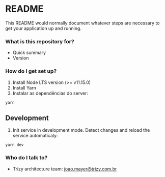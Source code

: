 # README

This README would normally document whatever steps are necessary to get your application up and running.

### What is this repository for?

- Quick summary
- Version

### How do I get set up?

1. Install Node LTS version (>= v11.15.0)
2. Install Yarn
3. Instalar as dependências do server:

```
yarn
```

## Development

1. Init service in development mode. Detect changes and reload the service automaticaly:

```
yarn dev
```

### Who do I talk to?

- Trizy architecture team: joao.mayer@trizy.com.br
